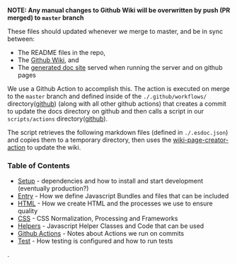 **NOTE: Any manual changes to Github Wiki will be overwritten by push (PR merged) to `master` branch**

These files should updated whenever we merge to master, and be in sync between:
 - The README files in the repo,
 - The [Github Wiki](https://github.com/devlinjunker/template.webpack.fend/wiki), and
 - The [generated doc site](https://devlinjunker.github.io/template.webpack.fend/manual/index.html) served when running the server and on github pages

We use a Github Action to accomplish this. The action is executed on merge to the `master` branch and defined inside of the `./.github/workflows/` directory([github](https://github.com/devlinjunker/template.webpack.fend/tree/master/.github/workflows)) (along with all other github actions) that creates a commit to update the docs directory on github and then calls a script in our `scripts/actions` directory([github](https://github.com/devlinjunker/template.webpack.fend/tree/master/scripts/actions)).

The script retrieves the following markdown files (defined in `./.esdoc.json`) and copies them to a temporary directory, then uses the [wiki-page-creator-action](https://github.com/marketplace/actions/wiki-page-creator-action) to update the wiki.

### Table of Contents

- [Setup](manual/README.setup.html) - dependencies and how to install and start development (eventually production?)
- [Entry](manual/README.entry.html) - How we define Javascript Bundles and files that can be included
- [HTML](manual/README.html.html) - How we create HTML and the processes we use to ensure quality
- [CSS](manual/README.css.html) - CSS Normalization, Processing and Frameworks
- [Helpers](manual/README.helpers.html) - Javascript Helper Classes and Code that can be used
- [Github Actions](manual/README.scripts.html) - Notes about Actions we run on commits
- [Test](manual/README.test.md) - How testing is configured and how to run tests

.
